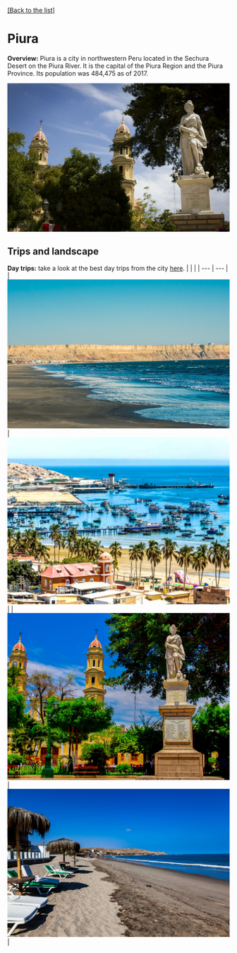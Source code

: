 [[Back to the list]](city_list.md)
# Piura
**Overview:** Piura is a city in northwestern Peru located in the Sechura Desert on the Piura River. It is the capital of the Piura Region and the Piura Province. Its population was 484,475 as of 2017.


![Piura tourist view](resources/Piura_view.jpg)
## Trips and landscape
**Day trips:** take a look at the best day trips from the city [here](https://www.tripadvisor.com/Attractions-g2656700-Activities-c42-Piura_Region.html).
|  |  |
| --- | --- |
| ![landscape image](resources/Piura_landscape_0.jpg) | ![landscape image](resources/Piura_landscape_1.jpg) |
| ![landscape image](resources/Piura_landscape_2.jpg) | ![landscape image](resources/Piura_landscape_3.jpg) |

